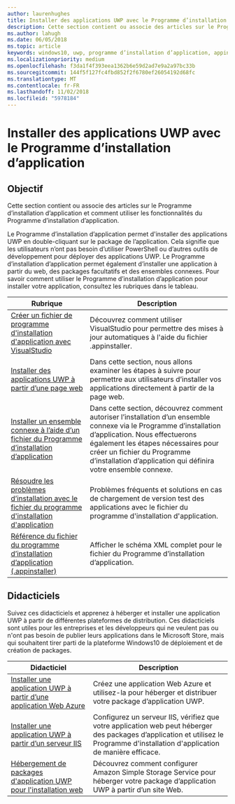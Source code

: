 ```yaml
---
author: laurenhughes
title: Installer des applications UWP avec le Programme d’installation d’application
description: Cette section contient ou associe des articles sur le Programme d’installation d’application et comment utiliser les fonctionnalités du Programme d’installation d’application.
ms.author: lahugh
ms.date: 06/05/2018
ms.topic: article
keywords: windows10, uwp, programme d’installation d’application, appinstaller, charger une version test, ensemble connexe, packages facultatifs
ms.localizationpriority: medium
ms.openlocfilehash: f3da1f4f393eea1362b6e59d2ad7e9a2a97bc33b
ms.sourcegitcommit: 144f5f127fc4fbd852f2f6780ef26054192d68fc
ms.translationtype: MT
ms.contentlocale: fr-FR
ms.lasthandoff: 11/02/2018
ms.locfileid: "5978184"
---
```

# <a name="install-uwp-apps-with-app-installer"></a>Installer des applications UWP avec le Programme d’installation d’application

## <a name="purpose"></a>Objectif
Cette section contient ou associe des articles sur le Programme d’installation d’application et comment utiliser les fonctionnalités du Programme d’installation d’application. 

Le Programme d’installation d’application permet d'installer des applications UWP en double-cliquant sur le package de l’application. Cela signifie que les utilisateurs n’ont pas besoin d’utiliser PowerShell ou d’autres outils de développement pour déployer des applications UWP. Le Programme d’installation d’application permet également d’installer une application à partir du web, des packages facultatifs et des ensembles connexes. Pour savoir comment utiliser le Programme d’installation d’application pour installer votre application, consultez les rubriques dans le tableau.

| Rubrique | Description |
|-------|-------------|
| [Créer un fichier de programme d'installation d'application avec VisualStudio](create-appinstallerfile-vs.md)| Découvrez comment utiliser VisualStudio pour permettre des mises à jour automatiques à l'aide du fichier .appinstaller. |
| [Installer des applications UWP à partir d’une page web](installing-UWP-apps-web.md) | Dans cette section, nous allons examiner les étapes à suivre pour permettre aux utilisateurs d’installer vos applications directement à partir de la page web. |
| [Installer un ensemble connexe à l’aide d’un fichier du Programme d’installation d’application](install-related-set.md) | Dans cette section, découvrez comment autoriser l’installation d’un ensemble connexe via le Programme d’installation d’application. Nous effectuerons également les étapes nécessaires pour créer un fichier du Programme d’installation d’application qui définira votre ensemble connexe. |
| [Résoudre les problèmes d’installation avec le fichier du programme d'installation d'application](troubleshoot-appinstaller-issues.md) | Problèmes fréquents et solutions en cas de chargement de version test des applications avec le fichier du programme d'installation d'application. |
| [Référence du fichier du programme d’installation d’application (.appinstaller)](https://docs.microsoft.com/uwp/schemas/appinstallerschema/app-installer-file) | Afficher le schéma XML complet pour le fichier du Programme d’installation d’application. |

## <a name="tutorials"></a>Didacticiels 

Suivez ces didacticiels et apprenez à héberger et installer une application UWP à partir de différentes plateformes de distribution. Ces didacticiels sont utiles pour les entreprises et les développeurs qui ne veulent pas ou n'ont pas besoin de publier leurs applications dans le Microsoft Store, mais qui souhaitent tirer parti de la plateforme Windows10 de déploiement et de création de packages.

| Didacticiel | Description |
|----------|-------------|
| [Installer une application UWP à partir d’une application Web Azure](web-install-azure.md) | Créez une application Web Azure et utilisez-la pour héberger et distribuer votre package d’application UWP. |
| [Installer une application UWP à partir d’un serveur IIS](web-install-IIS.md) | Configurez un serveur IIS, vérifiez que votre application web peut héberger des packages d’application et utilisez le Programme d'installation d'application de manière efficace. |
| [Hébergement de packages d'application UWP pour l'installation web](web-install-aws.md) | Découvrez comment configurer Amazon Simple Storage Service pour héberger votre package d’application UWP à partir d’un site Web. |


